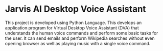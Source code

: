 
# Jarvis AI Desktop Voice Assistant

This project is developed using Python Language. This develops an application 
program for Virtual Desktop Voice Assistant (DVA) that understands the human 
voice commands and perform some basic tasks for the user. It can send emails and 
perform Wikipedia searches without even opening browser as well as playing music 
with a single voice command. 

